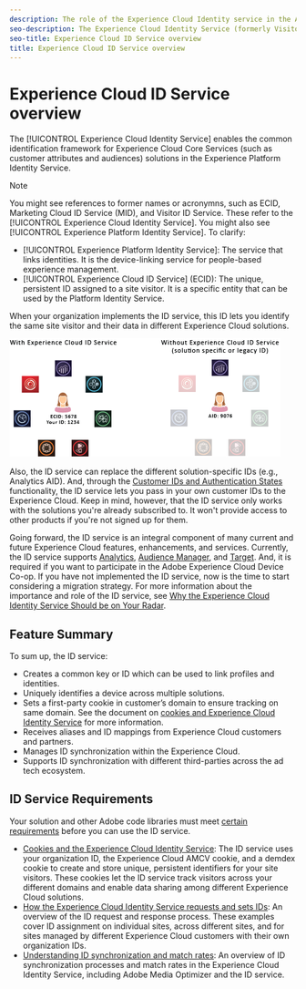 ```yaml
---
description: The role of the Experience Cloud Identity service in the Adobe Experience Cloud.
seo-description: The Experience Cloud Identity Service (formerly Visitor ID service or Marketing Cloud ID service) enables the common identification framework for the Experience Cloud services like customer attributes and audiences.
seo-title: Experience Cloud ID Service overview
title: Experience Cloud ID Service overview
---
```


# Experience Cloud ID Service overview

The [!UICONTROL Experience Cloud Identity Service] enables the common identification framework for Experience Cloud Core Services (such as customer attributes and audiences) solutions in the Experience Platform Identity Service.

>[!NOTE]
>
> You might see references to former names or acronymns, such as ECID, Marketing Cloud ID Service (MID), and Visitor ID Service. These refer to the [!UICONTROL Experience Cloud Identity Service]. You might also see [!UICONTROL Experience Platform Identity Service]. To clarify:

* [!UICONTROL Experience Platform Identity Service]: The service that links identities. It is the device-linking service for people-based experience management.
* [!UICONTROL Experience Cloud ID Service] (ECID): The unique, persistent ID assigned to a site visitor. It is a specific entity that can be used by the Platform Identity Service.

When your organization implements the ID service, this ID lets you identify the same site visitor and their data in different Experience Cloud solutions.

![](assets/ecid.png)

Also, the ID service can replace the different solution-specific IDs (e.g., Analytics AID). And, through the [Customer IDs and Authentication States](/help/reference/authenticated-state.md) functionality, the ID service lets you pass in your own customer IDs to the Experience Cloud. Keep in mind, however, that the ID service only works with the solutions you're already subscribed to. It won't provide access to other products if you're not signed up for them.

Going forward, the ID service is an integral component of many current and future Experience Cloud features, enhancements, and services. Currently, the ID service supports [Analytics](http://www.adobe.com/marketing-cloud/web-analytics.html), [Audience Manager](http://www.adobe.com/marketing-cloud/data-management-platform.html), and [Target](http://www.adobe.com/marketing-cloud/testing-targeting.html). And, it is required if you want to participate in the Adobe Experience Cloud Device Co-op. If you have not implemented the ID service, now is the time to start considering a migration strategy. For more information about the importance and role of the ID service, see [Why the Experience Cloud Identity Service Should be on Your Radar](http://blogs.adobe.com/digitalmarketing/analytics/why-new-adobe-marketing-cloud-id-service-should-be-on-your-radar/).

## Feature Summary

To sum up, the ID service:

* Creates a common key or ID which can be used to link profiles and identities.
* Uniquely identifies a device across multiple solutions.
* Sets a first-party cookie in customer’s domain to ensure tracking on same domain. See the document on [cookies and Experience Cloud Identity Service](https://docs.adobe.com/content/help/en/id-service/using/intro/cookies.html) for more information.
* Receives aliases and ID mappings from Experience Cloud customers and partners.
* Manages ID synchronization within the Experience Cloud.
* Supports ID synchronization with different third-parties across the ad tech ecosystem.

## ID Service Requirements

Your solution and other Adobe code libraries must meet [certain requirements](/help/reference/requirements.md) before you can use the ID service.

* [Cookies and the Experience Cloud Identity Service](cookies.md): The ID service uses your organization ID, the Experience Cloud AMCV cookie, and a demdex cookie to create and store unique, persistent identifiers for your site visitors. These cookies let the ID service track visitors across your different domains and enable data sharing among different Experience Cloud solutions.
* [How the Experience Cloud Identity Service requests and sets IDs](id-request.md): An overview of the ID request and response process. These examples cover ID assignment on individual sites, across different sites, and for sites managed by different Experience Cloud customers with their own organization IDs.
* [Understanding ID synchronization and match rates](match-rates.md): An overview of ID synchronization processes and match rates in the Experience Cloud Identity Service, including Adobe Media Optimizer and the ID service.
